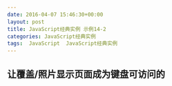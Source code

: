 ```yaml
---
date: 2016-04-07 15:46:30+00:00
layout: post
title: JavaScript经典实例 示例14-2
categories: JavaScript经典实例
tags:  JavaScript  JavaScript经典实例
---
```


让覆盖/照片显示页面成为键盘可访问的
----------------

<html>
    <head>
        <title>Overlay</title>
        <meta charset="utf-8" />
        <style type="text/css">
            img
            {
                padding: 5px;
                border-style: none;
            }
            
            .overlay
            {
                background-color: #000;
                opacity: .7;
                filter: alpha(opacity = 70);
                position: absolute;
                top: 0;
                left: 0;
                width: 100%;
                height: 100%;
                z-index: 10;
            }
            
            .overlayimg
            {
                position: absolute;
                z-index: 11;
                left: 50px;
                top: 50px;
            }
            
        </style>
        <script type="text/javascript">
            
            // 当点击链接/图像的时候，展开照片
            function imgClick() {
                var img = this.firstChild;
                
                expandPhoto(img.getAttribute('data-larger'));
                return false;
            }
            
            // 如果覆盖是打开的，并且按下ESC，关闭覆盖
            // 考虑到页面中的键盘事件
            function imgKeyDown(evnt) {
                evnt = (evnt) ? evnt : ((window.event) ? window.event : '');
                var keycode = (evnt.which) ? evnt.which : evnt.keyCode;
                
                if (document.getElementById('overlay')) {
                    if (keycode === 27) {
                        restore();
                    }
                    
                    return false;
                } else {
                    if (keycode === 13) {
                        var img = this.firstChild,
                            src = img.getAttribute('data-larger');
                        expandPhoto(src);
                        return false;
                    }
                    
                }
                
                return true;
            }
            
            // 创建覆盖，展开图片
            function expandPhoto(src) {
                
                // 创建覆盖元素
                var overlay = document.createElement('div'),
                
                // 添加图像
                    img = document.createElement('img');
                
                overlay.setAttribute('id', 'overlay');
                overlay.setAttribute('class', 'overlay');
                
                // IE7
                // overlay.id = 'overlay';
                // overlay.className = 'overlay';
                
                document.body.appendChild(overlay);
                img.src = src;
                img.setAttribute('id', 'img');
                
                // 设置tabindex以获取焦点
                img.setAttribute('tabindex', '-1');
                
                // 样式化图像
                img.setAttribute('class', 'overlayimg');
                
                // IE7
                // img.class = 'overlayimg';
                
                img.onclick = restore;
                img.onkeydown = imgKeyDown;
                document.body.appendChild(img);
                
                // 覆盖到覆盖中的图像
                img.focus();
            }
            
            // 将页面回复正常
            function restore() {
                document.body.removeChild(document.getElementById('overlay'));
                document.body.removeChild(document.getElementById('img'));
            }
            
            window.onload = function() {
                var aimgs = document.getElementsByTagName('a');
                
                aimgs[0].focus();
                for (var i = 0; i < aimgs.length; i++) {
                    aimgs[i].onclick = imgClick;
                }
                
            }
           
        </script>
    </head>
    <body>
        <div id="outer">
            <p>Mouse click on image, or use kryboard to move to photo and hit ENTER to expand the photo. To close expanded photo, hit ESC or mouse click on image.</p>
            <a href="/assets/media/image/dragonfly2.jpg"><img src="/assets/media/image/dragonfly2.thumbnail.jpg" data-larger="/assets/media/image/dragonfly2.jpg" alt="女神全智贤"/></a>
            <a href="/assets/media/image/dragonfly4.jpg"><img src="/assets/media/image/dragonfly4.thumbnail.jpg" data-larger="/assets/media/image/dragonfly4.jpg" alt="女神全智贤"/></a>
            <a href="/assets/media/image/dragonfly6.jpg"><img src="/assets/media/image/dragonfly6.thumbnail.jpg" data-larger="/assets/media/image/dragonfly6.jpg" alt="女神全智贤"/></a>
            <a href="/assets/media/image/dragonfly8.jpg"><img src="/assets/media/image/dragonfly8.thumbnail.jpg" data-larger="/assets/media/image/dragonfly8.jpg" alt="来自星星的你"/></a>
        </div>
    </body>
</html>

源码如下：

``` html
<!DOCTYPE html>
<html>
    <head>
        <title>Overlay</title>
        <meta charset="utf-8" />
        <style type="text/css">
            img
            {
                padding: 5px;
                border-style: none;
            }
            
            .overlay
            {
                background-color: #000;
                opacity: .7;
                filter: alpha(opacity = 70);
                position: absolute;
                top: 0;
                left: 0;
                width: 100%;
                height: 100%;
                z-index: 10;
            }
            
            .overlayimg
            {
                position: absolute;
                z-index: 11;
                left: 50px;
                top: 50px;
            }
            
        </style>
        <script type="text/javascript">
            
            // 当点击链接/图像的时候，展开照片
            function imgClick() {
                var img = this.firstChild;
                
                expandPhoto(img.getAttribute('data-larger'));
                return false;
            }
            
            // 如果覆盖是打开的，并且按下ESC，关闭覆盖
            // 考虑到页面中的键盘事件
            function imgKeyDown(evnt) {
                evnt = (evnt) ? evnt : ((window.event) ? window.event : '');
                var keycode = (evnt.which) ? evnt.which : evnt.keyCode;
                
                if (document.getElementById('overlay')) {
                    if (keycode === 27) {
                        restore();
                    }
                    
                    return false;
                } else {
                    if (keycode === 13) {
                        var img = this.firstChild,
                            src = img.getAttribute('data-larger');
                        expandPhoto(src);
                        return false;
                    }
                    
                }
                
                return true;
            }
            
            // 创建覆盖，展开图片
            function expandPhoto(src) {
                
                // 创建覆盖元素
                var overlay = document.createElement('div'),
                
                // 添加图像
                    img = document.createElement('img');
                
                overlay.setAttribute('id', 'overlay');
                overlay.setAttribute('class', 'overlay');
                
                // IE7
                // overlay.id = 'overlay';
                // overlay.className = 'overlay';
                
                document.body.appendChild(overlay);
                img.src = src;
                img.setAttribute('id', 'img');
                
                // 设置tabindex以获取焦点
                img.setAttribute('tabindex', '-1');
                
                // 样式化图像
                img.setAttribute('class', 'overlayimg');
                
                // IE7
                // img.class = 'overlayimg';
                
                img.onclick = restore;
                img.onkeydown = imgKeyDown;
                document.body.appendChild(img);
                
                // 覆盖到覆盖中的图像
                img.focus();
            }
            
            // 将页面回复正常
            function restore() {
                document.body.removeChild(document.getElementById('overlay'));
                document.body.removeChild(document.getElementById('img'));
            }
            
            window.onload = function() {
                var aimgs = document.getElementsByTagName('a');
                
                aimgs[0].focus();
                for (var i = 0; i < aimgs.length; i++) {
                    aimgs[i].onclick = imgClick;
                }
                
            }
           
        </script>
    </head>
    <body>
        <div id="outer">
            <p>Mouse click on image, or use kryboard to move to photo and hit ENTER to expand the photo. To close expanded photo, hit ESC or mouse click on image.</p>
            <a href="/assets/media/image/dragonfly2.jpg"><img src="/assets/media/image/dragonfly2.thumbnail.jpg" data-larger="/assets/media/image/dragonfly2.jpg" alt="image of common dragonfly on bright green and pink flowers"/></a>
            <a href="/assets/media/image/dragonfly4.jpg"><img src="/assets/media/image/dragonfly4.thumbnail.jpg" data-larger="/assets/media/image/dragonfly4.jpg" alt="Drak orange dragonfly on water lily"/></a>
            <a href="/assets/media/image/dragonfly6.jpg"><img src="/assets/media/image/dragonfly6.thumbnail.jpg" data-larger="/assets/media/image/dragonfly6.jpg" alt="Drak orange dragonfly on purple water lily"/></a>
            <a href="/assets/media/image/dragonfly8.jpg"><img src="/assets/media/image/dragonfly8.thumbnail.jpg" data-larger="/assets/media/image/dragonfly8.jpg" alt="Dragonfly on bright pink water lily"/></a>
        </div>
    </body>
</html>
``` 

